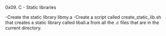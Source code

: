 0x09. C - Static libraries

-Create the static library libmy.a
-Create a script called create_static_lib.sh that creates a static library called liball.a from all the .c files that are in the current directory.
